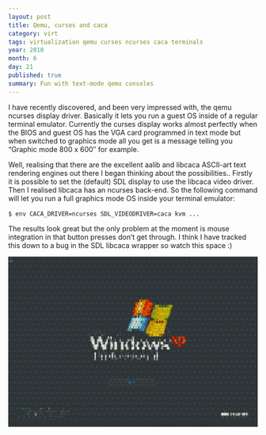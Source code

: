 ```yaml
---
layout: post
title: Qemu, curses and caca
category: virt
tags: virtualization qemu curses ncurses caca terminals
year: 2010
month: 6
day: 21
published: true
summary: Fun with text-mode qemu consoles
---
```

I have recently discovered, and been very impressed with, the qemu ncurses display driver. Basically it lets you run a guest OS inside of a regular terminal emulator. Currently the curses display works almost perfectly when the BIOS and guest OS has the VGA card programmed in text mode but when switched to graphics mode all you get is a message telling you “Graphic mode 800 x 600″ for example.

Well, realising that there are the excellent aalib and libcaca ASCII-art text rendering engines out there I began thinking about the possibilities.. Firstly it is possible to set the (default) SDL display to use the libcaca video driver. Then I realised libcaca has an ncurses back-end. So the following command will let you run a full graphics mode OS inside your terminal emulator:

```
$ env CACA_DRIVER=ncurses SDL_VIDEODRIVER=caca kvm ...
```

The results look great but the only problem at the moment is mouse integration in that button presses don’t get through. I think I have tracked this down to a bug in the SDL libcaca wrapper so watch this space :)

![Screenshot](/images/winxp-textmode.png)

